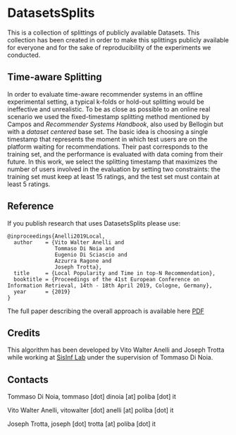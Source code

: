 # DatasetsSplits
This is a collection of splittings of publicly available Datasets. 
This collection has been created in order to make this splittings publicly available for everyone and for the sake of reproducibility of the experiments we conducted.

## Time-aware Splitting

In order to evaluate time-aware recommender systems in an offline experimental setting, a typical k-folds or hold-out splitting would be ineffective and unrealistic. 
To be as close as possible to an online real scenario we used the fixed-timestamp splitting method mentioned by Campos and _Recommender Systems Handbook_, also used by Bellogin but with a _dataset centered_ base set. 
The basic idea is choosing a single timestamp that represents the moment in which test users are on the platform waiting for recommendations. Their past corresponds to the training set, and the performance is evaluated with data coming from their future. In this work, we select the splitting timestamp that maximizes the number of users involved in the evaluation by setting two constraints: the training set must keep at least 15 ratings, and the test set must contain at least 5 ratings.

## Reference
If you publish research that uses DatasetsSplits please use:
~~~
@inproceedings{Anelli2019Local,
  author    = {Vito Walter Anelli and
               Tommaso Di Noia and
               Eugenio Di Sciascio and
               Azzurra Ragone and
               Joseph Trotta},
  title     = {Local Popularity and Time in top-N Recommendation},
  booktitle = {Proceedings of the 41st European Conference on Information Retrieval, 14th - 18th April 2019, Cologne, Germany},
  year      = {2019}
}
~~~
The full paper describing the overall approach is available here [PDF](https://github.com/vitowalteranelli/DatasetsSplits/blob/master/ECIR2019_paper_306.pdf)


## Credits
This algorithm has been developed by Vito Walter Anelli and Joseph Trotta while working at [SisInf Lab](http://sisinflab.poliba.it) under the supervision of Tommaso Di Noia.  

## Contacts

   Tommaso Di Noia, tommaso [dot] dinoia [at] poliba [dot] it  
   
   Vito Walter Anelli, vitowalter [dot] anelli [at] poliba [dot] it 
   
   Joseph Trotta, joseph [dot] trotta [at] poliba [dot] it 
